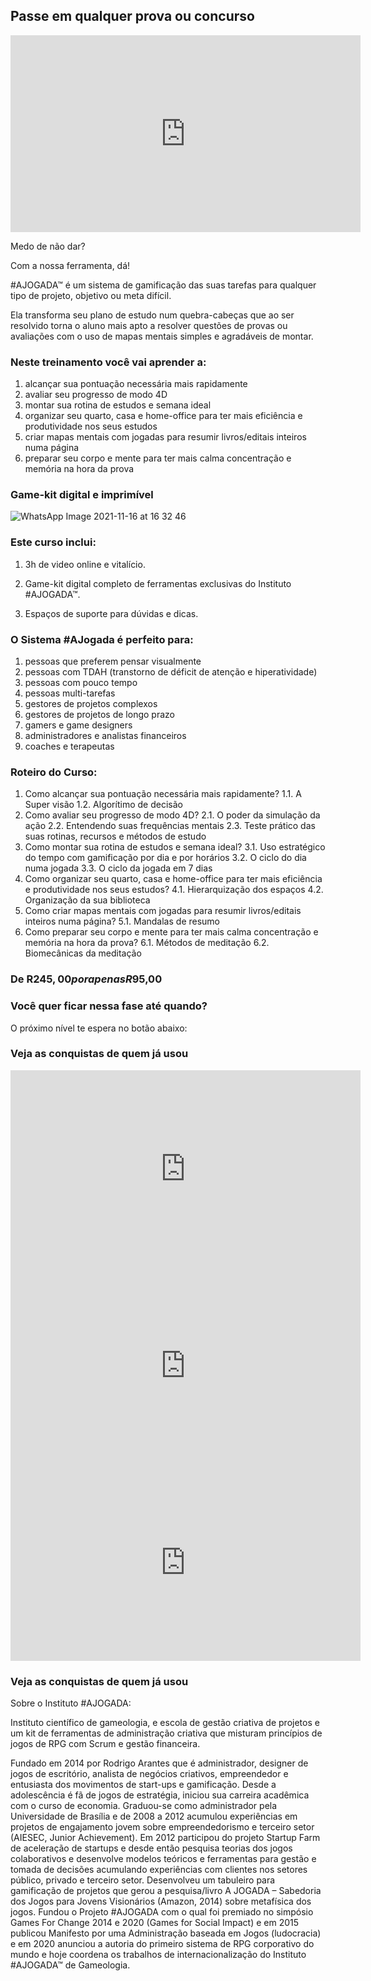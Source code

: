 ## Passe em qualquer prova ou concurso 

<iframe width="560" height="315" src="https://www.youtube.com/embed/em7uDuI6dY4" title="YouTube video player" frameborder="0" allow="accelerometer; autoplay; clipboard-write; encrypted-media; gyroscope; picture-in-picture" allowfullscreen></iframe>

Medo de não dar?

Com a nossa ferramenta, dá!

#AJOGADA™ é um sistema de gamificação das suas tarefas para qualquer tipo de projeto, objetivo ou meta difícil.

Ela transforma seu plano de estudo num quebra-cabeças que ao ser resolvido torna o aluno mais apto a resolver questões de provas ou avaliações com o uso de mapas mentais simples e agradáveis de montar.

### Neste treinamento você vai aprender a:

1. alcançar sua pontuação necessária mais rapidamente
2. avaliar seu progresso de modo 4D
3. montar sua rotina de estudos e semana ideal
4. organizar seu quarto, casa e home-office para ter mais eficiência e produtividade nos seus estudos
5. criar mapas mentais com jogadas para resumir livros/editais inteiros numa página
6. preparar seu corpo e mente para ter mais calma concentração e memória na hora da prova

### Game-kit digital e imprimível

![WhatsApp Image 2021-11-16 at 16 32 46](https://user-images.githubusercontent.com/94938731/143150292-d832aaf8-5271-4e25-81c8-85370b1f12cd.jpeg)


### Este curso inclui:


1. 3h de video online e vitalício.

2. Game-kit digital completo de ferramentas exclusivas do Instituto #AJOGADA™.

3. Espaços de suporte para dúvidas e dicas.


### O Sistema #AJogada é perfeito para:

1. pessoas que preferem pensar visualmente
2. pessoas com TDAH (transtorno de déficit de atenção e hiperatividade)
3. pessoas com pouco tempo
4. pessoas multi-tarefas
5. gestores de projetos complexos
6. gestores de projetos de longo prazo
7. gamers e game designers
8. administradores e analistas financeiros
9. coaches e terapeutas

### Roteiro do Curso:

1. Como alcançar sua pontuação necessária mais rapidamente?
1.1. A Super visão
1.2. Algorítimo de decisão
2. Como avaliar seu progresso de modo 4D?
2.1. O poder da simulação da ação
2.2. Entendendo suas frequências mentais
2.3. Teste prático das suas rotinas, recursos e métodos de estudo
3. Como montar sua rotina de estudos e semana ideal?
3.1. Uso estratégico do tempo com gamificação por dia e por horários
3.2. O ciclo do dia numa jogada
3.3. O ciclo da jogada em 7 dias
4. Como organizar seu quarto, casa e home-office para ter mais eficiência e produtividade nos seus estudos?
4.1. Hierarquização dos espaços
4.2. Organização da sua biblioteca
5. Como criar mapas mentais com jogadas para resumir livros/editais inteiros numa página?
5.1. Mandalas de resumo
6. Como preparar seu corpo e mente para ter mais calma concentração e memória na hora da prova?
6.1. Métodos de meditação
6.2. Biomecânicas da meditação


### De R$245,00 por apenas R$95,00 


### Você quer ficar nessa fase até quando?

O próximo nível te espera no botão abaixo:



### Veja as conquistas de quem já usou


<iframe width="560" height="315" src="https://www.youtube.com/embed/AbGdHsOgQZ0" title="YouTube video player" frameborder="0" allow="accelerometer; autoplay; clipboard-write; encrypted-media; gyroscope; picture-in-picture" allowfullscreen></iframe>


<iframe width="560" height="315" src="https://www.youtube.com/embed/jEll_OcgCjM" title="YouTube video player" frameborder="0" allow="accelerometer; autoplay; clipboard-write; encrypted-media; gyroscope; picture-in-picture" allowfullscreen></iframe>


<iframe width="560" height="315" src="https://www.youtube.com/embed/I5eFF7_f-8c" title="YouTube video player" frameborder="0" allow="accelerometer; autoplay; clipboard-write; encrypted-media; gyroscope; picture-in-picture" allowfullscreen></iframe>


### Veja as conquistas de quem já usou



Sobre o Instituto #AJOGADA:

Instituto científico de gameologia, e escola de gestão criativa de projetos e um kit de ferramentas de administração criativa que misturam princípios de jogos de RPG com Scrum e gestão financeira.

Fundado em 2014 por Rodrigo Arantes que é administrador, designer de jogos de escritório, analista de negócios criativos, empreendedor e entusiasta dos movimentos de start-ups e gamificação. Desde a adolescência é fã de jogos de estratégia, iniciou sua carreira acadêmica com o curso de economia. Graduou-se como administrador pela Universidade de Brasília e de 2008 a 2012 acumulou experiências em projetos de engajamento jovem sobre empreendedorismo e terceiro setor (AIESEC, Junior Achievement). Em 2012 participou do projeto Startup Farm de aceleração de startups e desde então pesquisa teorias dos jogos colaborativos e desenvolve modelos teóricos e ferramentas para gestão e tomada de decisões acumulando experiências com clientes nos setores público, privado e terceiro setor. Desenvolveu um tabuleiro para gamificação de projetos que gerou a pesquisa/livro A JOGADA – Sabedoria dos Jogos para Jovens Visionários (Amazon, 2014) sobre metafísica dos jogos. Fundou o Projeto #AJOGADA com o qual foi premiado no simpósio Games For Change 2014 e 2020 (Games for Social Impact) e em 2015 publicou Manifesto por uma Administração baseada em Jogos (ludocracia) e em 2020 anunciou a autoria do primeiro sistema de RPG corporativo do mundo e hoje coordena os trabalhos de internacionalização do Instituto #AJOGADA™ de Gameologia.
